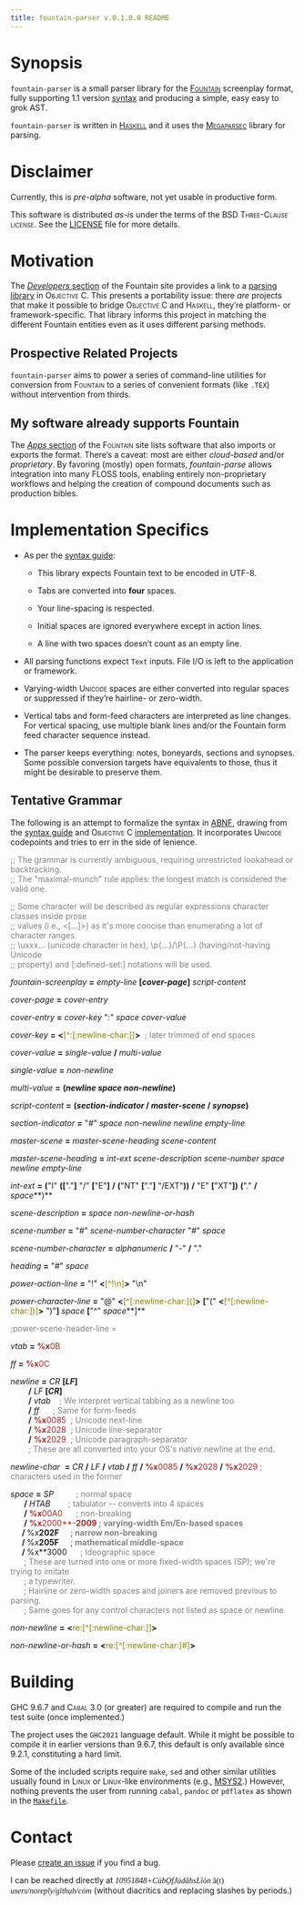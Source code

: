 ```yaml
---
title: fountain-parser v.0.1.0.0 README
---
```


# Synopsis

`fountain-parser` is a small parser library for the
<u>[<span style="font-variant: small-caps">Fountain</span>](https://fountain.io/)</u>
screenplay format, fully supporting 1.1 version
<u>[syntax](https://fountain.io/syntax/)</u> and producing a simple,
easy easy to grok <span style="font-variant: small-caps">AST</span>.

`fountain-parser` is written in
<u>[<span style="font-variant: small-caps">Haskell</span>](https://haskell.org)</u> and
it uses the
<u>[<span style="font-variant: small-caps">Megaparsec</span>](https://hackage.haskell.org/package/megaparsec)</u>
library for parsing.

# Disclaimer

Currently, this is *pre-alpha* software, not yet usable in productive
form.

This software is distributed *as-is* under the terms of the
<span style="font-variant: small-caps">BSD Three-Clause license</span>. See the
<u>[LICENSE](run:./LICENSE)</u> file for more details.

# Motivation

The <u>[*Developers* section](https://fountain.io/developers/)</u> of
the Fountain site provides a link to a <u>[parsing
library](https://github.com/nyousefi/Fountain)</u> in
<span style="font-variant: small-caps">Objective C</span>. This presents a portability
issue: there *are* projects that make it possible to bridge
<span style="font-variant: small-caps">Objective C</span> and
<span style="font-variant: small-caps">Haskell</span>, they’re platform- or
framework-specific. That library informs this project in matching the
different Fountain entities even as it uses different parsing methods.

## Prospective Related Projects

`fountain-parser` aims to power a series of command-line utilities for
conversion from <span style="font-variant: small-caps">Fountain</span> to a series of
convenient formats (like `.TEX`) without intervention from thirds.

## My software already supports Fountain

The <u>[*Apps* section](https://fountain.io/apps/)</u> of the
<span style="font-variant: small-caps">Fountain</span> site lists software that also
imports or exports the format. There’s a caveat: most are either
*cloud-based* and/or *proprietary*. By favoring (mostly) open formats,
*fountain-parse* allows integration into many
<span style="font-variant: small-caps">FLOSS</span> tools, enabling entirely
non-proprietary workflows and helping the creation of compound documents
such as production bibles.

# Implementation Specifics

- As per the [syntax guide](https://fountain.io/syntax/):

  - This library expects Fountain text to be encoded in
    <span style="font-variant: small-caps">UTF-8</span>.

  - Tabs are converted into **four** spaces.

  - Your line-spacing is respected.

  - Initial spaces are ignored everywhere except in action lines.

  - A line with two spaces doesn’t count as an empty line.

- All parsing functions expect `Text` inputs. File I/O is left to the
  application or framework.

- Varying-width <span style="font-variant: small-caps">Unicode</span> spaces are either
  converted into regular spaces or suppressed if they’re hairline- or
  zero-width.

- Vertical tabs and form-feed characters are interpreted as line
  changes. For vertical spacing, use multiple blank lines and/or the
  Fountain form feed character sequence instead.

- The parser keeps everything: notes, boneyards, sections and synopses.
  Some possible conversion targets have equivalents to those, thus it
  might be desirable to preserve them.

## Tentative Grammar

The following is an attempt to formalize the syntax in
[<span style="font-variant: small-caps">ABNF</span>](https://datatracker.ietf.org/doc/html/rfc5234),
drawing from the [syntax guide](https://fountain.io/syntax/) and
<span style="font-variant: small-caps">Objective C</span>
<u>[implementation](https://github.com/nyousefi/Fountain)</u>. It
incorporates <span style="font-variant: small-caps">Unicode</span> codepoints and tries
to err in the side of lenience.

<span style="color: gray">;; The grammar is currently ambiguous,
requiring unrestricted lookahead or backtracking.</span>  
<span style="color: gray">;; The "maximal-munch" rule applies: the
longest match is considered the valid one.</span>  
  
<span style="color: gray">;; Some character will be described as regular
expressions character classes inside prose</span>  
<span style="color: gray">;; values (i.e., \<\[...\]\>) as it's more
concise than enumerating a lot of character ranges.</span>  
<span style="color: gray">;; \uxxx... (unicode character in hex),
\p{...}/\P{...} (having/not-having Unicode</span>  
<span style="color: gray">;; property) and \[:defined-set:\] notations
will be used.</span>  
  
  
*fountain-screenplay* **=**
<span style="color: teal"></span>*empty-line* **\[***cover-page***\]**
*script-content*  
  
*cover-page* **=** <span style="color: teal"></span>*cover-entry*  
  
*cover-entry* **=** *cover-key* <span style="color: BrickRed">":"</span>
<span style="color: teal"></span>*space* *cover-value*  
  
*cover-key* **=**
<span style="color: teal"></span>**\<**<span style="color: olive">\[^:\[:newline-char:\]\]</span>**\>**  <span style="color: gray">;
later trimmed of end spaces</span>  
  
*cover-value* **=** *single-value* **/** *multi-value*  
  
*single-value* **=** <span style="color: teal"></span>*non-newline*  
  
*multi-value* **=** <span style="color: teal"></span>**(***newline*
<span style="color: teal"></span>*space*
<span style="color: teal"></span>*non-newline***)**  
  
*script-content* **=**
<span style="color: teal"></span>**(***section-indicator* **/**
*master-scene* **/** *synopse***)**  
  
*section-indicator* **=**
<span style="color: teal"></span><span style="color: BrickRed">"#"</span>
<span style="color: teal"></span>*space*
<span style="color: teal"></span>*non-newline* *newline* *empty-line*  
  
*master-scene* **=** *master-scene-heading* *scene-content*  
  
*master-scene-heading* **=** *int-ext* *scene-description*
<span style="color: teal"></span>*scene-number*
<span style="color: teal"></span>*space* *newline* *empty-line*  
  
*int-ext* **=** **(**<span style="color: BrickRed">"I"</span>
**(\[**<span style="color: BrickRed">"."</span>**\]**
<span style="color: BrickRed">"/"</span>
**\[**<span style="color: BrickRed">"E"</span>**\]** **/**
**(**<span style="color: BrickRed">"NT"</span>
**\[**<span style="color: BrickRed">"."</span>**\]**
<span style="color: BrickRed">"/EXT"</span>**))** **/**
<span style="color: BrickRed">"E"</span>
**\[**<span style="color: BrickRed">"XT"</span>**\])**
**(**<span style="color: BrickRed">"."</span> **/** *space***)**  
  
*scene-description* **=** <span style="color: teal"></span>*space*
<span style="color: teal"></span>*non-newline-or-hash*  
  
*scene-number* **=** <span style="color: BrickRed">"#"</span>
<span style="color: teal"></span>*scene-number-character*
<span style="color: BrickRed">"#"</span>
<span style="color: teal"></span>*space*  
  
*scene-number-character* **=** *alphanumeric* **/**
<span style="color: BrickRed">"-"</span> **/**
<span style="color: BrickRed">"."</span>  
  
  
*heading* **=**
<span style="color: teal"></span><span style="color: BrickRed">"#"</span>
<span style="color: teal"></span>*space*  
  
*power-action-line* **=** <span style="color: BrickRed">"!"</span>
<span style="color: teal"></span>**\<**<span style="color: olive">\[^!\n\]</span>**\>**
<span style="color: BrickRed">"\n"</span>  
  
*power-character-line* **=** <span style="color: BrickRed">"@"</span>
<span style="color: teal"></span>**\<**<span style="color: olive">\[^\[:newline-char:\](\]</span>**\>**
**\[**<span style="color: BrickRed">"("</span>
**\<**<span style="color: olive">\[^\[:newline-char:\])\]</span>**\>**
<span style="color: BrickRed">")"</span>**\]**
<span style="color: teal"></span>*space*
**\[**<span style="color: BrickRed">"^"</span>
<span style="color: teal"></span>*space***\]**  
  
<span style="color: gray">;power-scene-header-line = </span>  
  
  
  
*vtab* **=** <span style="color: Brown">**%x**0B</span>  
  
*ff* **=** <span style="color: Brown">**%x**0C</span>  
  
*newline* **=** *CR* **\[***LF***\]**  
        **/** *LF* **\[***CR***\]**  
        **/** *vtab*    <span style="color: gray">; We interpret
vertical tabbing as a newline too</span>  
        **/** *ff*      <span style="color: gray">; Same for
form-feeds</span>  
        **/**
<span style="color: Brown">**%x**0085</span>  <span style="color: gray">;
Unicode next-line</span>  
        **/**
<span style="color: Brown">**%x**2028</span>  <span style="color: gray">;
Unicode line-separator</span>  
        **/**
<span style="color: Brown">**%x**2029</span>  <span style="color: gray">;
Unicode paragraph-separator</span>  
        <span style="color: gray">; These are all converted into your
OS's native newline at the end.</span>  
  
*newline-char*  **=** *CR* **/** *LF* **/** *vtab* **/** *ff* **/**
<span style="color: Brown">**%x**0085</span> **/**
<span style="color: Brown">**%x**2028</span> **/**
<span style="color: Brown">**%x**2029</span> <span style="color: gray">;
characters used in the former</span>  
  
*space* **=** *SP*          <span style="color: gray">; normal
space</span>  
      **/** *HTAB*        <span style="color: gray">; tabulator --
converts into 4 spaces</span>  
      **/**
<span style="color: Brown">**%x**00A0</span>      <span style="color: gray">;
non-breaking</span>  
      **/** <span style="color: Brown">**%x**2000**-**2009</span>
<span style="color: gray">; varying-width Em/En-based spaces</span>  
      **/**
<span style="color: Brown">**%x**202F</span>      <span style="color: gray">;
narrow non-breaking</span>  
      **/**
<span style="color: Brown">**%x**205F</span>      <span style="color: gray">;
mathematical middle-space</span>  
      **/**
<span style="color: Brown">**%x**3000</span>      <span style="color: gray">;
Ideographic space</span>  
      <span style="color: gray">; These are turned into one or more
fixed-width spaces (SP); we're trying to imitate</span>  
      <span style="color: gray">; a typewriter.</span>  
      <span style="color: gray">; Hairline or zero-width spaces and
joiners are removed previous to parsing.</span>  
      <span style="color: gray">; Same goes for any control characters
not listed as space or newline.</span>  
  
*non-newline* **=**
**\<**<span style="color: olive">re:\[^\[:newline-char:\]\]</span>**\>**  
  
*non-newline-or-hash* **=**
**\<**<span style="color: olive">re:\[^\[:newline-char:\]#\]</span>**\>**  
  
  

# Building

<span style="font-variant: small-caps">GHC</span> 9.6.7 and
<span style="font-variant: small-caps">Cabal</span> 3.0 (or greater) are required to
compile and run the test suite (once implemented.)

The project uses the `GHC2021` language default. While it might be
possible to compile it in earlier versions than 9.6.7, this default is
only available since 9.2.1, constituting a hard limit.

Some of the included scripts require `make`, `sed` and other similar
utilities usually found in <span style="font-variant: small-caps">Linux</span> or
<span style="font-variant: small-caps">Linux</span>-like environments (e.g.,
<u>[<span style="font-variant: small-caps">MSYS2</span>](https://www.msys2.org/)</u>.)
However, nothing prevents the user from running `cabal`, `pandoc` or
`pdflatex` as shown in the <u>[`Makefile`](run:./Makefile)</u>.

# Contact

Please <u>[create an
issue](https://github.com/CubOfJudahsLion/fountain-parser/issues)</u> if
you find a bug.

I can be reached directly at
<span style="font-family: serif">*10951848+CübO̱fJúdãhsLîòn* ă(t)
*users/noreply/gīthụb/cȯm*</span> (without diacritics and replacing
slashes by periods.)
